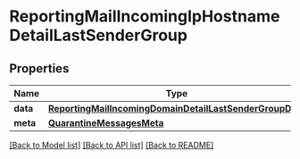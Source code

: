 # ReportingMailIncomingIpHostnameDetailLastSenderGroup

## Properties
Name | Type | Description | Notes
------------ | ------------- | ------------- | -------------
**data** | [**ReportingMailIncomingDomainDetailLastSenderGroupData**](ReportingMailIncomingDomainDetailLastSenderGroupData.md) |  | [optional] 
**meta** | [**QuarantineMessagesMeta**](QuarantineMessagesMeta.md) |  | [optional] 

[[Back to Model list]](../README.md#documentation-for-models) [[Back to API list]](../README.md#documentation-for-api-endpoints) [[Back to README]](../README.md)

